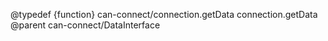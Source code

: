 @typedef {function} can-connect/connection.getData connection.getData
@parent can-connect/DataInterface

